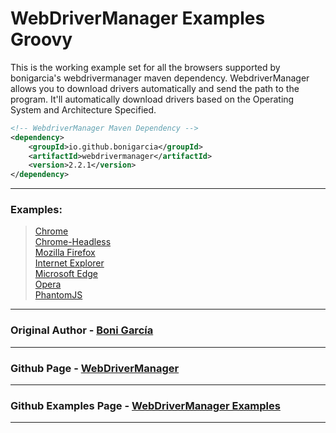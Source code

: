# WebDriverManager Examples Groovy


This is the working example set for all the browsers supported by bonigarcia's webdrivermanager maven dependency. WebdriverManager allows you to download drivers automatically and send the path to the program. It'll automatically download drivers based on the Operating System and Architecture Specified.

```xml
<!-- WebdriverManager Maven Dependency -->
<dependency>
	<groupId>io.github.bonigarcia</groupId>
	<artifactId>webdrivermanager</artifactId>
	<version>2.2.1</version>
</dependency>
```

---
### Examples:
> [Chrome]()  
[Chrome-Headless]()  
[Mozilla Firefox]()  
[Internet Explorer]()  
[Microsoft Edge]()  
[Opera]()  
[PhantomJS]()  
---
### Original Author - [Boni García](https://github.com/bonigarcia)
---
### Github Page - [WebDriverManager](https://github.com/bonigarcia/webdrivermanager)
---
### Github Examples Page - [WebDriverManager Examples](https://github.com/bonigarcia/webdrivermanager-examples)
---
